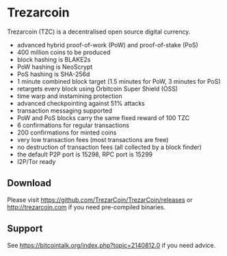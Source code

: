 Trezarcoin
===========

Trezarcoin (TZC) is a decentralised open source digital currency.

 - advanced hybrid proof-of-work (PoW) and proof-of-stake (PoS)
 - 400 million coins to be produced
 - block hashing is BLAKE2s
 - PoW hashing is NeoScrypt
 - PoS hashing is SHA-256d
 - 1 minute combined block target (1.5 minutes for PoW, 3 minutes for PoS)
 - retargets every block using Orbitcoin Super Shield (OSS)
 - time warp and instamining protection
 - advanced checkpointing against 51% attacks
 - transaction messaging supported
 - PoW and PoS blocks carry the same fixed reward of 100 TZC
 - 6 confirmations for regular transactions
 - 200 confirmations for minted coins
 - very low transaction fees (most transactions are free)
 - no destruction of transaction fees (all collected by a block finder)
 - the default P2P port is 15298, RPC port is 15299
 - I2P/Tor ready


Download
--------

Please visit https://github.com/TrezarCoin/TrezarCoin/releases or
http://trezarcoin.com if you need pre-compiled binaries.


Support
-------

See https://bitcointalk.org/index.php?topic=2140812.0 if you need advice.
